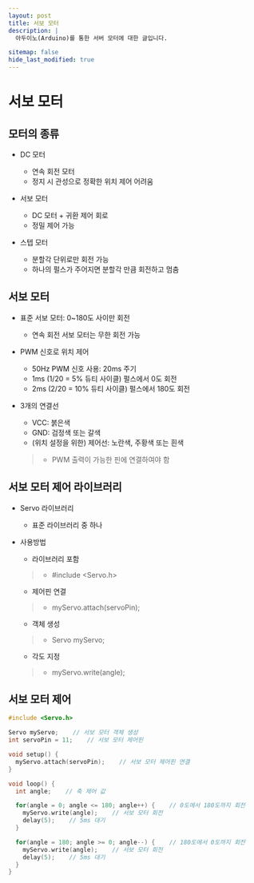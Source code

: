 ```yaml
---
layout: post
title: 서보 모터
description: |
  아두이노(Arduino)를 통한 서버 모터에 대한 글입니다.

sitemap: false
hide_last_modified: true
---
```


# 서보 모터

## 모터의 종류

- DC 모터
  - 연속 회전 모터
  - 정지 시 관성으로 정확한 위치 제어 어려움

- 서보 모터
  - DC 모터 + 귀환 제어 회로
  - 정밀 제어 가능

- 스텝 모터
  - 분할각 단위로만 회전 가능
  - 하나의 펄스가 주어지면 분할각 만큼 회전하고 멈춤

## 서보 모터

- 표준 서보 모터: 0~180도 사이만 회전
  - 연속 회전 서보 모터는 무한 회전 가능

- PWM 신호로 위치 제어
  - 50Hz PWM 신호 사용: 20ms 주기
  - 1ms (1/20 = 5% 듀티 사이클) 펄스에서 0도 회전
  - 2ms (2/20 = 10% 듀티 사이클) 펄스에서 180도 회전

- 3개의 연결선
  - VCC: 붉은색
  - GND: 검정색 또는 갈색
  - (위치 설정을 위한) 제어선: 노란색, 주황색 또는 흰색
  > - PWM 출력이 가능한 핀에 연결하여야 함

## 서보 모터 제어 라이브러리

- Servo 라이브러리
  - 표준 라이브러리 중 하나

- 사용방법
  - 라이브러리 포함
  > - #include \<Servo.h>

  - 제어핀 연결
  > - myServo.attach(servoPin);

  - 객체 생성
  > - Servo myServo;

  - 각도 지정
  > - myServo.write(angle);

## 서보 모터 제어

~~~cpp
#include <Servo.h>

Servo myServo;    // 서보 모터 객체 생성
int servoPin = 11;    // 서보 모터 제어핀

void setup() {
  myServo.attach(servoPin);    // 서보 모터 제어핀 연결
}

void loop() {
  int angle;    // 축 제어 값

  for(angle = 0; angle <= 180; angle++) {    // 0도에서 180도까지 회전
    myServo.write(angle);    // 서보 모터 회전
    delay(5);    // 5ms 대기
  }

  for(angle = 180; angle >= 0; angle--) {    // 180도에서 0도까지 회전
    myServo.write(angle);    // 서보 모터 회전
    delay(5);    // 5ms 대기
  }
}
~~~